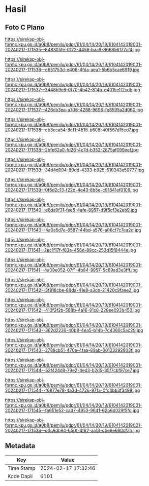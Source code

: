 # Hasil

## Foto C Plano

https://sirekap-obj-formc.kpu.go.id/a0b8/pemilu/pdpr/61/04/14/20/19/6104142019001-20240217-171535--848305fe-0172-4458-baa9-866856177cf4.jpg

https://sirekap-obj-formc.kpu.go.id/a0b8/pemilu/pdpr/61/04/14/20/19/6104142019001-20240217-171536--e651753d-e408-4fda-aea1-5b6b5cae6919.jpg

https://sirekap-obj-formc.kpu.go.id/a0b8/pemilu/pdpr/61/04/14/20/19/6104142019001-20240217-171537--3448b9c6-0f70-4b42-814b-e4015e1f2cdb.jpg

https://sirekap-obj-formc.kpu.go.id/a0b8/pemilu/pdpr/61/04/14/20/19/6104142019001-20240217-171537--426cb3ea-a706-4288-9696-fe8595a2d060.jpg

https://sirekap-obj-formc.kpu.go.id/a0b8/pemilu/pdpr/61/04/14/20/19/6104142019001-20240217-171538--cb3cca54-8cf1-4516-b608-40f567df5ed7.jpg

https://sirekap-obj-formc.kpu.go.id/a0b8/pemilu/pdpr/61/04/14/20/19/6104142019001-20240217-171538--2bfe62a0-fd26-4c7d-b352-2875af099eef.jpg

https://sirekap-obj-formc.kpu.go.id/a0b8/pemilu/pdpr/61/04/14/20/19/6104142019001-20240217-171539--34d4d094-89dd-4333-b925-610343e50777.jpg

https://sirekap-obj-formc.kpu.go.id/a0b8/pemilu/pdpr/61/04/14/20/19/6104142019001-20240217-171539--0f5d2c13-f22d-4e43-8b5e-c91841ef0109.jpg

https://sirekap-obj-formc.kpu.go.id/a0b8/pemilu/pdpr/61/04/14/20/19/6104142019001-20240217-171540--e8da9f31-fee5-4afe-8957-d9f5cf3e2eb9.jpg

https://sirekap-obj-formc.kpu.go.id/a0b8/pemilu/pdpr/61/04/14/20/19/6104142019001-20240217-171540--4a0a5d7e-6587-44bd-a576-a06cf7c7ea2d.jpg

https://sirekap-obj-formc.kpu.go.id/a0b8/pemilu/pdpr/61/04/14/20/19/6104142019001-20240217-171541--2ec1f17f-f83a-456d-89cc-253d15f8444e.jpg

https://sirekap-obj-formc.kpu.go.id/a0b8/pemilu/pdpr/61/04/14/20/19/6104142019001-20240217-171541--4a09e052-07f1-4b84-9957-5c89ad3e3fff.jpg

https://sirekap-obj-formc.kpu.go.id/a0b8/pemilu/pdpr/61/04/14/20/19/6104142019001-20240217-171542--3f818cbe-88da-41e8-a3db-21420c9faee2.jpg

https://sirekap-obj-formc.kpu.go.id/a0b8/pemilu/pdpr/61/04/14/20/19/6104142019001-20240217-171542--413f2f2b-568b-4a16-81c8-228ee093b450.jpg

https://sirekap-obj-formc.kpu.go.id/a0b8/pemilu/pdpr/61/04/14/20/19/6104142019001-20240217-171543--362d2236-40b8-4ea5-b14b-7c4360c5ac29.jpg

https://sirekap-obj-formc.kpu.go.id/a0b8/pemilu/pdpr/61/04/14/20/19/6104142019001-20240217-171543--2789cb51-470a-4faa-89ab-60133292803f.jpg

https://sirekap-obj-formc.kpu.go.id/a0b8/pemilu/pdpr/61/04/14/20/19/6104142019001-20240217-171544--52f424d8-79e2-4ed3-b2d5-35f7cbf97ce7.jpg

https://sirekap-obj-formc.kpu.go.id/a0b8/pemilu/pdpr/61/04/14/20/19/6104142019001-20240217-171544--f6877e78-4a3d-4726-971a-0fc4bb3f3498.jpg

https://sirekap-obj-formc.kpu.go.id/a0b8/pemilu/pdpr/61/04/14/20/19/6104142019001-20240217-171545--fa651e52-cad7-4953-9641-62b6d029f5fd.jpg

https://sirekap-obj-formc.kpu.go.id/a0b8/pemilu/pdpr/61/04/14/20/19/6104142019001-20240217-171536--c3c9db84-650f-4f82-aa13-cbe8e660dfab.jpg


## Metadata

| Key        | Value               |
| ---------- | ------------------- |
| Time Stamp | 2024-02-17 17:32:46 |
| Kode Dapil | 6101                |



